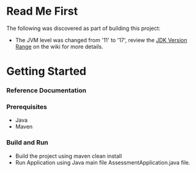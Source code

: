# Read Me First
The following was discovered as part of building this project:

* The JVM level was changed from '11' to '17', review the [JDK Version Range](https://github.com/spring-projects/spring-framework/wiki/Spring-Framework-Versions#jdk-version-range) on the wiki for more details.

# Getting Started

### Reference Documentation
### Prerequisites
*  Java
*  Maven
 
### Build and Run 
* Build the project using maven clean install
* Run Application using Java main file AssessmentApplication.java file.
